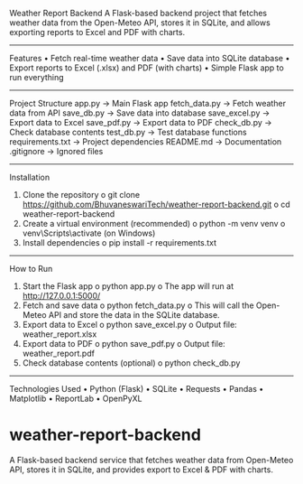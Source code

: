 Weather Report Backend
A Flask-based backend project that fetches weather data from the Open-Meteo API, stores it in SQLite, and allows exporting reports to Excel and PDF with charts.
________________________________________
Features
•	Fetch real-time weather data
•	Save data into SQLite database
•	Export reports to Excel (.xlsx) and PDF (with charts)
•	Simple Flask app to run everything
________________________________________
Project Structure
app.py → Main Flask app
fetch_data.py → Fetch weather data from API
save_db.py → Save data into database
save_excel.py → Export data to Excel
save_pdf.py → Export data to PDF
check_db.py → Check database contents
test_db.py → Test database functions
requirements.txt → Project dependencies
README.md → Documentation
.gitignore → Ignored files
________________________________________
Installation
1.	Clone the repository
o	git clone https://github.com/BhuvaneswariTech/weather-report-backend.git
o	cd weather-report-backend
2.	Create a virtual environment (recommended)
o	python -m venv venv
o	venv\Scripts\activate (on Windows)
3.	Install dependencies
o	pip install -r requirements.txt
________________________________________

How to Run
1.	Start the Flask app
o	python app.py
o	The app will run at http://127.0.0.1:5000/
2.	Fetch and save data
o	python fetch_data.py
o	This will call the Open-Meteo API and store the data in the SQLite database.
3.	Export data to Excel
o	python save_excel.py
o	Output file: weather_report.xlsx
4.	Export data to PDF
o	python save_pdf.py
o	Output file: weather_report.pdf
5.	Check database contents (optional)
o	python check_db.py
________________________________________
Technologies Used
•	Python (Flask)
•	SQLite
•	Requests
•	Pandas
•	Matplotlib
•	ReportLab
•	OpenPyXL

# weather-report-backend
A Flask-based backend service that fetches weather data from Open-Meteo API, stores it in SQLite, and provides export to Excel &amp; PDF with charts.
